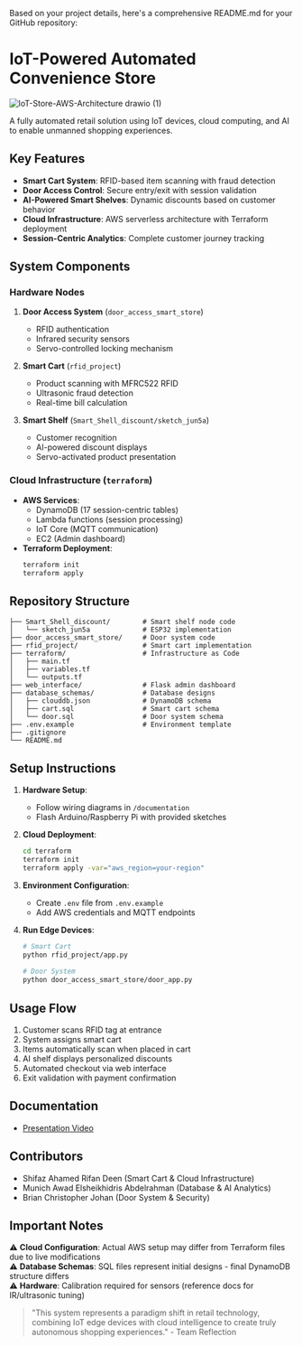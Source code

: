 Based on your project details, here's a comprehensive README.md for your GitHub repository:


# IoT-Powered Automated Convenience Store
![IoT-Store-AWS-Architecture drawio (1)](https://github.com/user-attachments/assets/4562f781-735c-43ab-8b30-cd4c168f78f5)


A fully automated retail solution using IoT devices, cloud computing, and AI to enable unmanned shopping experiences.

## Key Features
- **Smart Cart System**: RFID-based item scanning with fraud detection
- **Door Access Control**: Secure entry/exit with session validation
- **AI-Powered Smart Shelves**: Dynamic discounts based on customer behavior
- **Cloud Infrastructure**: AWS serverless architecture with Terraform deployment
- **Session-Centric Analytics**: Complete customer journey tracking

## System Components
### Hardware Nodes
1. **Door Access System** (`door_access_smart_store`)
   - RFID authentication
   - Infrared security sensors
   - Servo-controlled locking mechanism

2. **Smart Cart** (`rfid_project`)
   - Product scanning with MFRC522 RFID
   - Ultrasonic fraud detection
   - Real-time bill calculation

3. **Smart Shelf** (`Smart_Shell_discount/sketch_jun5a`)
   - Customer recognition
   - AI-powered discount displays
   - Servo-activated product presentation

### Cloud Infrastructure (`terraform`)
- **AWS Services**:
  - DynamoDB (17 session-centric tables)
  - Lambda functions (session processing)
  - IoT Core (MQTT communication)
  - EC2 (Admin dashboard)
- **Terraform Deployment**:
  ```bash
  terraform init
  terraform apply
  ```

## Repository Structure
```
├── Smart_Shell_discount/        # Smart shelf node code
│   └── sketch_jun5a             # ESP32 implementation
├── door_access_smart_store/     # Door system code
├── rfid_project/                # Smart cart implementation
├── terraform/                   # Infrastructure as Code
│   ├── main.tf
│   ├── variables.tf
│   └── outputs.tf
├── web_interface/               # Flask admin dashboard
├── database_schemas/            # Database designs
│   ├── clouddb.json             # DynamoDB schema
│   ├── cart.sql                 # Smart cart schema
│   └── door.sql                 # Door system schema
├── .env.example                 # Environment template
├── .gitignore
└── README.md
```

## Setup Instructions
1. **Hardware Setup**:
   - Follow wiring diagrams in `/documentation`
   - Flash Arduino/Raspberry Pi with provided sketches

2. **Cloud Deployment**:
   ```bash
   cd terraform
   terraform init
   terraform apply -var="aws_region=your-region"
   ```

3. **Environment Configuration**:
   - Create `.env` file from `.env.example`
   - Add AWS credentials and MQTT endpoints

4. **Run Edge Devices**:
   ```bash
   # Smart Cart
   python rfid_project/app.py
  
   # Door System
   python door_access_smart_store/door_app.py
   ```

## Usage Flow
1. Customer scans RFID tag at entrance
2. System assigns smart cart
3. Items automatically scan when placed in cart
4. AI shelf displays personalized discounts
5. Automated checkout via web interface
6. Exit validation with payment confirmation

## Documentation
- [Presentation Video](https://youtu.be/E5queSSUAzU)

## Contributors
- Shifaz Ahamed Rifan Deen (Smart Cart & Cloud Infrastructure)
- Munich Awad Elsheikhidris Abdelrahman (Database & AI Analytics)
- Brian Christopher Johan (Door System & Security)

## Important Notes
⚠️ **Cloud Configuration**: Actual AWS setup may differ from Terraform files due to live modifications  
⚠️ **Database Schemas**: SQL files represent initial designs - final DynamoDB structure differs  
⚠️ **Hardware**: Calibration required for sensors (reference docs for IR/ultrasonic tuning)

> "This system represents a paradigm shift in retail technology, combining IoT edge devices with cloud intelligence to create truly autonomous shopping experiences." - Team Reflection
